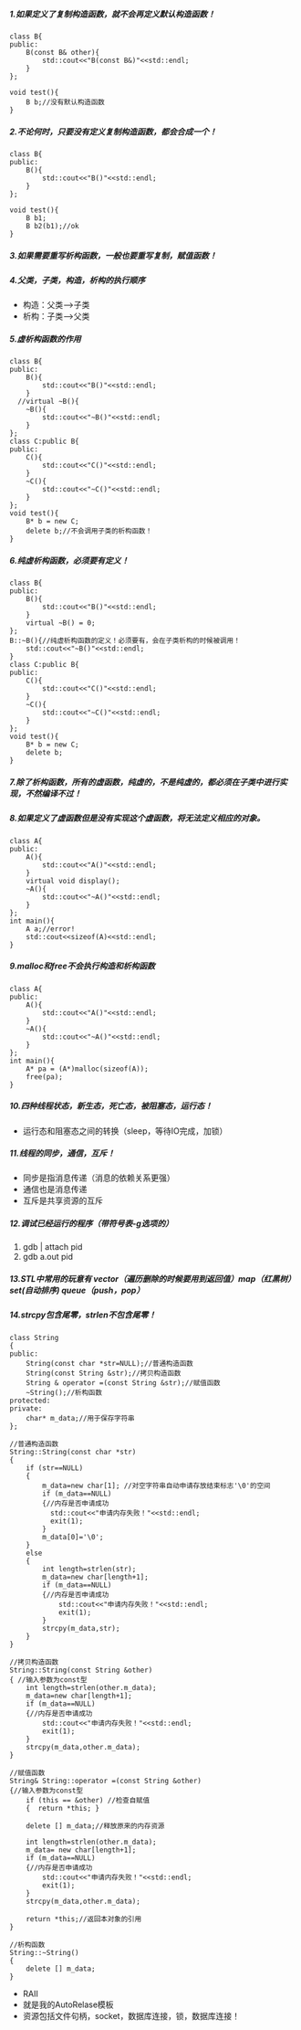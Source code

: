 ##### 1.如果定义了复制构造函数，就不会再定义默认构造函数！
```
class B{
public:
	B(const B& other){
		std::cout<<"B(const B&)"<<std::endl;	
	}
};

void test(){
	B b;//没有默认构造函数
}
```

##### 2.不论何时，只要没有定义复制构造函数，都会合成一个！
```
class B{
public:
	B(){
		std::cout<<"B()"<<std::endl;
	}
};

void test(){
	B b1;
	B b2(b1);//ok
}
```

##### 3.如果需要重写析构函数，一般也要重写复制，赋值函数！

##### 4.父类，子类，构造，析构的执行顺序
- 构造：父类-->子类
- 析构：子类-->父类

##### 5.虚析构函数的作用
```
class B{
public:
	B(){
		std::cout<<"B()"<<std::endl;
	}
  //virtual ~B(){
	~B(){
		std::cout<<"~B()"<<std::endl;
	}
};
class C:public B{
public:
	C(){
		std::cout<<"C()"<<std::endl;
	}
	~C(){
		std::cout<<"~C()"<<std::endl;
	}
};
void test(){
	B* b = new C;
	delete b;//不会调用子类的析构函数！
}
```

##### 6.纯虚析构函数，必须要有定义！
```
class B{
public:
	B(){
		std::cout<<"B()"<<std::endl;
	}
	virtual ~B() = 0;
};
B::~B(){//纯虚析构函数的定义！必须要有，会在子类析构的时候被调用！
	std::cout<<"~B()"<<std::endl;
}
class C:public B{
public:
	C(){
		std::cout<<"C()"<<std::endl;
	}
	~C(){
		std::cout<<"~C()"<<std::endl;
	}
};
void test(){
	B* b = new C;
	delete b;
}
```

##### 7.除了析构函数，所有的虚函数，纯虚的，不是纯虚的，都必须在子类中进行实现，不然编译不过！

##### 8.如果定义了虚函数但是没有实现这个虚函数，将无法定义相应的对象。
```
class A{
public:
	A(){
		std::cout<<"A()"<<std::endl;
	}
	virtual void display();
	~A(){
		std::cout<<"~A()"<<std::endl;
	}
};
int main(){
	A a;//error!
	std::cout<<sizeof(A)<<std::endl;
}
```

##### 9.malloc和free不会执行构造和析构函数
```
class A{
public:
	A(){
		std::cout<<"A()"<<std::endl;
	}
	~A(){
		std::cout<<"~A()"<<std::endl;
	}
};
int main(){
	A* pa = (A*)malloc(sizeof(A));
	free(pa);
}
```

##### 10.四种线程状态，新生态，死亡态，被阻塞态，运行态！
- 运行态和阻塞态之间的转换（sleep，等待IO完成，加锁）

##### 11.线程的同步，通信，互斥！
- 同步是指消息传递（消息的依赖关系更强）
- 通信也是消息传递
- 互斥是共享资源的互斥

##### 12.调试已经运行的程序（带符号表-g选项的）
1. gdb | attach pid
2. gdb a.out pid

##### 13.STL中常用的玩意有 vector（遍历删除的时候要用到返回值）map（红黑树）set(自动排序) queue（push，pop）

##### 14.strcpy包含尾零，strlen不包含尾零！
```
class String  
{  
public:  
    String(const char *str=NULL);//普通构造函数  
    String(const String &str);//拷贝构造函数  
    String & operator =(const String &str);//赋值函数  
    ~String();//析构函数  
protected:  
private:  
    char* m_data;//用于保存字符串  
};  
  
//普通构造函数  
String::String(const char *str)
{  
    if (str==NULL)
    {  
        m_data=new char[1]; //对空字符串自动申请存放结束标志'\0'的空间  
        if (m_data==NULL)
        {//内存是否申请成功  
          std::cout<<"申请内存失败！"<<std::endl;  
          exit(1);  
        }  
        m_data[0]='\0';  
    }  
    else
    {  
        int length=strlen(str);  
        m_data=new char[length+1];  
        if (m_data==NULL)
        {//内存是否申请成功  
            std::cout<<"申请内存失败！"<<std::endl;  
            exit(1);  
        }  
        strcpy(m_data,str);  
    }  
}  

//拷贝构造函数  
String::String(const String &other)
{ //输入参数为const型  
    int length=strlen(other.m_data);  
    m_data=new char[length+1];  
    if (m_data==NULL)
    {//内存是否申请成功  
        std::cout<<"申请内存失败！"<<std::endl;  
        exit(1);  
    }  
    strcpy(m_data,other.m_data);  
}  

//赋值函数  
String& String::operator =(const String &other)
{//输入参数为const型  
    if (this == &other) //检查自赋值  
    {  return *this; }

    delete [] m_data;//释放原来的内存资源  

    int length=strlen(other.m_data);     
    m_data= new char[length+1];  
    if (m_data==NULL)
    {//内存是否申请成功  
        std::cout<<"申请内存失败！"<<std::endl;  
        exit(1);  
    }  
    strcpy(m_data,other.m_data);  

    return *this;//返回本对象的引用  
}  

//析构函数  
String::~String()
{  
    delete [] m_data;  
}  
```


- RAII
- 就是我的AutoRelase模板
- 资源包括文件句柄，socket，数据库连接，锁，数据库连接！
